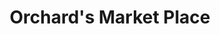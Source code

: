 ---
title: Orchard's Market Place
url: /orchards-market-place/
latitude: 45.666
longitude: -122.554
---
